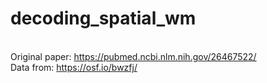 # decoding_spatial_wm

<br> Original paper: https://pubmed.ncbi.nlm.nih.gov/26467522/
<br> Data from: https://osf.io/bwzfj/
